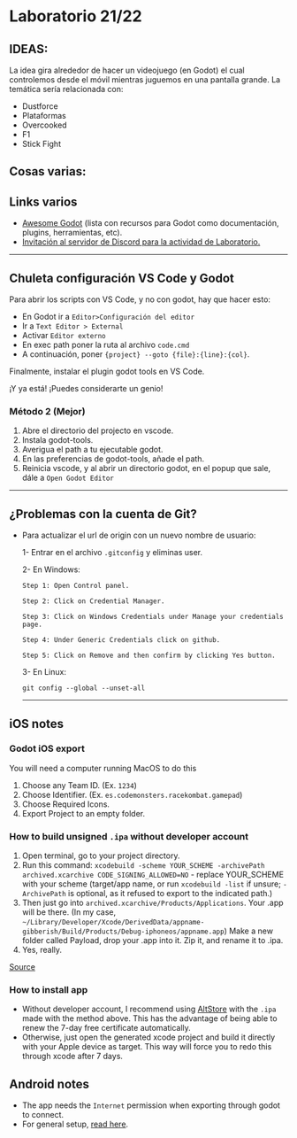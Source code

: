 # Laboratorio 21/22

## IDEAS:
La idea gira alrededor de hacer un videojuego (en Godot) el cual controlemos desde el móvil mientras juguemos en una pantalla grande. La temática sería relacionada con:
- Dustforce
- Plataformas
- Overcooked
- F1
- Stick Fight




## Cosas varias:

## Links varios

* [Awesome Godot](https://github.com/godotengine/awesome-godot) (lista con recursos para Godot como documentación, plugins, herramientas, etc).
* [Invitación al servidor de Discord para la actividad de Laboratorio.](https://discord.gg/ZQaNtRF)

---

## Chuleta configuración VS Code y Godot
  
Para abrir los scripts con VS Code, y no con godot, hay que hacer esto:
* En Godot ir a ```Editor>Configuración del editor```
* Ir a ```Text Editor > External```
* Activar ```Editor externo```
* En exec path poner la ruta al archivo ```code.cmd```
* A continuación, poner  ```{project} --goto {file}:{line}:{col}```.

Finalmente, instalar el plugin godot tools en VS Code.


¡Y ya está! ¡Puedes considerarte un genio!</p>

### Método 2 (Mejor)
1. Abre el directorio del projecto en vscode.
2. Instala godot-tools.
3. Averigua el path a tu ejecutable godot.
4. En las preferencias de godot-tools, añade el path.
5. Reinicia vscode, y al abrir un directorio godot, en el popup que sale, dále a ```Open Godot Editor```
 
---

## ¿Problemas con la cuenta de Git?

* Para actualizar el url de origin con un nuevo nombre de usuario:
  
  1- Entrar en el archivo ```.gitconfig``` y eliminas user.

  2- En Windows:
  
   ```Step 1: Open Control panel. ```

   ```Step 2: Click on Credential Manager.```

   ```Step 3: Click on Windows Credentials under Manage your credentials page.```

   ```Step 4: Under Generic Credentials click on github.```

   ```Step 5: Click on Remove and then confirm by clicking Yes button.```

     3- En Linux:
  
   ```git config --global --unset-all```

  ---

## iOS notes

### Godot iOS export
You will need a computer running MacOS to do this
1. Choose any Team ID. (Ex. ```1234```)
2. Choose Identifier. (Ex. ```es.codemonsters.racekombat.gamepad```)
3. Choose Required Icons.
4. Export Project to an empty folder.

### How to build unsigned ```.ipa``` without developer account
1. Open terminal, go to your project directory.
2. Run this command: ```xcodebuild -scheme YOUR_SCHEME -archivePath archived.xcarchive CODE_SIGNING_ALLOWED=NO``` - replace YOUR_SCHEME with your scheme (target/app name, or run ```xcodebuild -list``` if unsure; ```-ArchivePath``` is optional, as it refused to export to the indicated path.)
3. Then just go into ```archived.xcarchive/Products/Applications```. Your .app will be there. (In my case, ```~/Library/Developer/Xcode/DerivedData/appname-gibberish/Build/Products/Debug-iphoneos/appname.app```)
Make a new folder called Payload, drop your .app into it. Zip it, and rename it to .ipa.
4. Yes, really.

[Source](https://www.reddit.com/r/jailbreakdevelopers/comments/gj93vc/question_exporting_app_in_xcode_without_a/)

### How to install app
* Without developer account, I recommend using [AltStore](https://altstore.io) with the ```.ipa``` made with the method above. This has the advantage of being able to renew the 7-day free certificate automatically.
* Otherwise, just open the generated xcode project and build it directly with your Apple device as target. This way will force you to redo this through xcode after 7 days.

## Android notes
* The app needs the ```Internet``` permission when exporting through godot to connect.
* For general setup, [read here](https://developer.android.com/games/engines/godot/godot-configure).